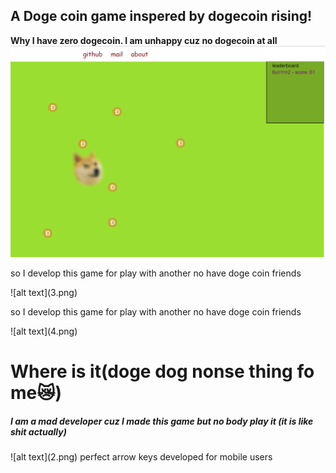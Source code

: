 ## A Doge coin game inspered by dogecoin rising!
<b>Why I have zero dogecoin. I am unhappy cuz no dogecoin at all</b>
![alt text](1.png)
<p>so I develop this game for play with another no have doge coin friends</p>
![alt text](3.png) 
<p>so I develop this game for play with another no have doge coin friends</p>
![alt text](4.png) 
<h1>Where is it(doge dog nonse thing fo me😿)</h1>
<h5>I am a mad developer cuz I made this game but no body play it (it is like shit actually)</h5>
![alt text](2.png) 
perfect arrow keys 
developed for
mobile users
